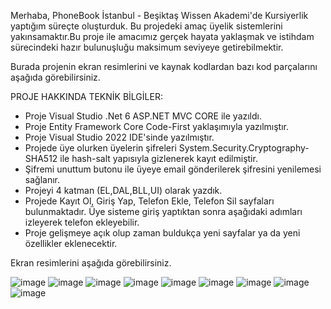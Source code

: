 Merhaba, PhoneBook İstanbul - Beşiktaş Wissen Akademi'de Kursiyerlik yaptığım süreçte oluşturduk. Bu projedeki amaç üyelik sistemlerini yakınsamaktır.Bu proje ile amacımız gerçek hayata yaklaşmak ve istihdam sürecindeki hazır bulunuşluğu maksimum seviyeye getirebilmektir.

Burada projenin ekran resimlerini ve kaynak kodlardan bazı kod parçalarını aşağıda görebilirsiniz.

PROJE HAKKINDA TEKNİK BİLGİLER:

  - Proje Visual Studio .Net 6 ASP.NET MVC CORE ile yazıldı.
  - Proje Entity Framework Core Code-First yaklaşımıyla yazılmıştır.
  - Proje Visual Studio 2022 IDE'sinde yazılmıştır.
  - Projede üye olurken üyelerin şifreleri System.Security.Cryptography-SHA512 ile hash-salt yapısıyla gizlenerek kayıt edilmiştir.
  - Şifremi unuttum butonu ile üyeye email gönderilerek şifresini yenilemesi sağlanır.
  - Projeyi 4 katman (EL,DAL,BLL,UI) olarak yazdık.
  - Projede Kayıt Ol, Giriş Yap, Telefon Ekle, Telefon Sil sayfaları bulunmaktadır. Üye sisteme giriş yaptıktan sonra aşağıdaki adımları izleyerek telefon ekleyebilir.
  - Proje gelişmeye açık olup zaman buldukça yeni sayfalar ya da yeni özellikler eklenecektir.

Ekran resimlerini aşağıda görebilirsiniz.


![image](https://user-images.githubusercontent.com/120460194/221944537-62572403-8a0c-44d3-9f0c-b2508807b312.png)
![image](https://user-images.githubusercontent.com/120460194/221863849-d16ce154-7045-4791-a4a3-b5e8d0ca39b6.png)
![image](https://user-images.githubusercontent.com/120460194/221949603-c14e1217-9b19-4fd2-bf7d-7b2e21462cdc.png)
![image](https://user-images.githubusercontent.com/120460194/221868208-00c27312-d90c-4be9-bc64-3a1a4ea1dfd9.png)
![image](https://user-images.githubusercontent.com/120460194/221867850-c3710199-4811-482e-9d50-2986abf408c7.png)
![image](https://user-images.githubusercontent.com/120460194/221868844-b2b5e6b7-8caa-41c4-8d2d-591b6be09059.png)
![image](https://user-images.githubusercontent.com/120460194/221949821-1a49f7b2-4dbc-42ac-9d00-54a4e66febf1.png)
![image](https://user-images.githubusercontent.com/120460194/221950190-323f0d29-2037-4b10-8933-c73d00fe008a.png)
![image](https://user-images.githubusercontent.com/120460194/221955816-b5e9eaa3-9a6f-4587-9e11-2ac68965ce5e.png)


























